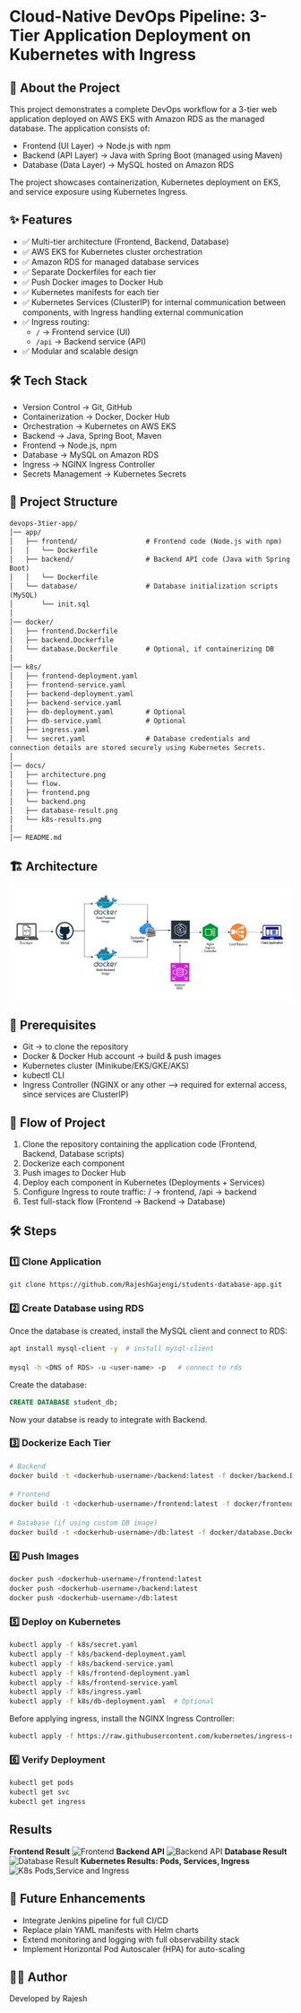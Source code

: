 # Cloud-Native DevOps Pipeline: 3-Tier Application Deployment on Kubernetes with Ingress

## 📌 About the Project
This project demonstrates a complete DevOps workflow for a 3-tier web application deployed on AWS EKS with Amazon RDS as the managed database. The application consists of:
- Frontend (UI Layer) → Node.js with npm
- Backend (API Layer) → Java with Spring Boot (managed using Maven) 
- Database (Data Layer) → MySQL hosted on Amazon RDS

The project showcases containerization, Kubernetes deployment on EKS, and service exposure using Kubernetes Ingress.

## ✨ Features

- ✅ Multi-tier architecture (Frontend, Backend, Database)
- ✅ AWS EKS for Kubernetes cluster orchestration
- ✅ Amazon RDS for managed database services
- ✅ Separate Dockerfiles for each tier
- ✅ Push Docker images to Docker Hub
- ✅ Kubernetes manifests for each tier
- ✅ Kubernetes Services (ClusterIP) for internal communication between components, with Ingress handling external communication
- ✅ Ingress routing:
    - `/` → Frontend service (UI)
    - `/api` → Backend service (API)
- ✅ Modular and scalable design

## 🛠️ Tech Stack

- Version Control → Git, GitHub
- Containerization → Docker, Docker Hub
- Orchestration → Kubernetes on AWS EKS
- Backend → Java, Spring Boot, Maven
- Frontend → Node.js, npm
- Database → MySQL on Amazon RDS
- Ingress → NGINX Ingress Controller
- Secrets Management → Kubernetes Secrets
<!-- - Future CI/CD → Jenkins / GitHub Actions
- Future Monitoring & Logging → Prometheus, Grafana, ELK Stack -->

## 📂 Project Structure
```
devops-3tier-app/
│── app/
│   ├── frontend/                 # Frontend code (Node.js with npm)
│   │   └── Dockerfile
│   ├── backend/                  # Backend API code (Java with Spring Boot)
│   │   └── Dockerfile
│   └── database/                 # Database initialization scripts (MySQL)
│       └── init.sql
│
│── docker/
│   ├── frontend.Dockerfile
│   ├── backend.Dockerfile
│   └── database.Dockerfile       # Optional, if containerizing DB
│
│── k8s/
│   ├── frontend-deployment.yaml
│   ├── frontend-service.yaml
│   ├── backend-deployment.yaml
│   ├── backend-service.yaml
│   ├── db-deployment.yaml        # Optional
│   ├── db-service.yaml           # Optional
│   ├── ingress.yaml  
│   └── secret.yaml               # Database credentials and connection details are stored securely using Kubernetes Secrets.
│
│── docs/
│   ├── architecture.png
│   └── flow.
│   ├── frontend.png
│   └── backend.png
│   ├── database-result.png
│   └── k8s-results.png
│
│── README.md

```
<!-- │
│── scripts/
│   ├── build.sh
│   ├── push.sh
│   └── deploy.sh
│ -->

## 🏗️ Architecture

![Architecture](docs/Architecture.png)

## 🔑 Prerequisites

- Git → to clone the repository
- Docker & Docker Hub account → build & push images
- Kubernetes cluster (Minikube/EKS/GKE/AKS)
- kubectl CLI
- Ingress Controller (NGINX or any other --> required for external access, since services are ClusterIP)

## 🔄 Flow of Project

1. Clone the repository containing the application code (Frontend, Backend, Database scripts)
2. Dockerize each component
3. Push images to Docker Hub
4. Deploy each component in Kubernetes (Deployments + Services)
5. Configure Ingress to route traffic: / → frontend, /api → backend
6. Test full-stack flow (Frontend → Backend → Database)
<!-- 5. Configure Ingress for frontend access (maps external traffic to services) -->

## 🛠️ Steps

### 1️⃣ Clone Application
```bash
git clone https://github.com/RajeshGajengi/students-database-app.git
```

### 2️⃣ Create Database using RDS
Once the database is created, install the MySQL client and connect to RDS:
```bash
apt install mysql-client -y  # install mysql-client

mysql -h <DNS of RDS> -u <user-name> -p   # connect to rds
```
Create the database:
```sql
CREATE DATABASE student_db;
```
Now your databse is ready to integrate with Backend.

### 3️⃣ Dockerize Each Tier
```bash
# Backend
docker build -t <dockerhub-username>/backend:latest -f docker/backend.Dockerfile ./app/backend

# Frontend
docker build -t <dockerhub-username>/frontend:latest -f docker/frontend.Dockerfile ./app/frontend

# Database (if using custom DB image)
docker build -t <dockerhub-username>/db:latest -f docker/database.Dockerfile ./app/database
```

### 4️⃣ Push Images
```bash
docker push <dockerhub-username>/frontend:latest
docker push <dockerhub-username>/backend:latest
docker push <dockerhub-username>/db:latest
```

### 5️⃣ Deploy on Kubernetes
```bash
kubectl apply -f k8s/secret.yaml
kubectl apply -f k8s/backend-deployment.yaml
kubectl apply -f k8s/backend-service.yaml
kubectl apply -f k8s/frontend-deployment.yaml
kubectl apply -f k8s/frontend-service.yaml
kubectl apply -f k8s/ingress.yaml
kubectl apply -f k8s/db-deployment.yaml  # Optional 
```
Before applying ingress, install the NGINX Ingress Controller:
```bash
kubectl apply -f https://raw.githubusercontent.com/kubernetes/ingress-nginx/main/deploy/static/provider/cloud/deploy.yaml
```
### 6️⃣ Verify Deployment
```bash
kubectl get pods
kubectl get svc
kubectl get ingress
```

<!-- ## 📊 Workflow Diagram
```

``` -->

## Results

**Frontend Result**
![Frontend](docs/frontend-a.png)
**Backend API**
![Backend API](docs/backend.png)
**Database Result**
![Database Result](docs/database-result.png)
**Kubernetes Results: Pods, Services, Ingress**
![K8s Pods,Service and Ingress](docs/k8s-results.png)


<!-- 🔄 CI/CD (Future Integration)

Automate build and deployment with Jenkins pipeline or GitHub Actions

Pipeline stages:

Code Checkout → Build → Dockerize → Push to Registry → Deploy to Kubernetes

Add quality gates with SonarQube

Implement automated tests (unit + integration)

📡 Monitoring & Logging (Future Integration)

Prometheus + Grafana → Metrics and dashboards for application + cluster health

ELK Stack (Elasticsearch, Logstash, Kibana) → Centralized logging

Alertmanager → Alerting on failures -->


## 🔮 Future Enhancements

- Integrate Jenkins pipeline for full CI/CD
- Replace plain YAML manifests with Helm charts
- Extend monitoring and logging with full observability stack
- Implement Horizontal Pod Autoscaler (HPA) for auto-scaling


## 👨‍💻 Author
Developed by Rajesh
